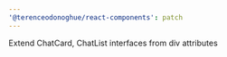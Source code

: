 ```yaml
---
'@terenceodonoghue/react-components': patch
---
```


Extend ChatCard, ChatList interfaces from div attributes
